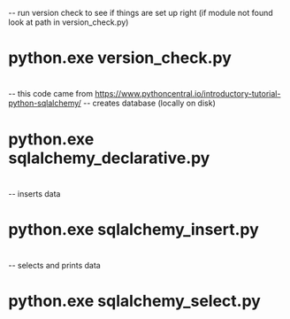 
-- run version check to see if things are set up right (if module not found look at path in version_check.py)
#  python.exe version_check.py
# 
-- this code came from https://www.pythoncentral.io/introductory-tutorial-python-sqlalchemy/
-- creates database (locally on disk)
# python.exe sqlalchemy_declarative.py
# 
-- inserts data
# python.exe sqlalchemy_insert.py
# 
# 
-- selects and prints data
# python.exe sqlalchemy_select.py
